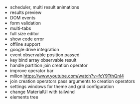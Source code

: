 -   scheduler, multi result animations
-   results preview
-   DOM events
-   form validation
-   multi-tabs
-   full size editor
-   show code error
-   offline support
-   google drive integration
-   event observable position passed
-   key bind array observable result
-   handle partition join creation operator
-   improve operator bar
-   milion https://www.youtube.com/watch?v=fcY9TthQnI4
-   join creation operators pass arguments to creation operators
-   settings windows for theme and grid configuration
-   change MaterialUI with tailwind
-   elements tree

